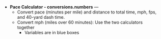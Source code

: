 - **Pace Calculator - conversions.numbers** — <br />
	* Convert pace (minutes per mile) and distance to total time, mph, fps, and 40-yard dash time.
	* Convert mph (miles over 60 minutes): Use the two calculators together
		* Variables are in blue boxes